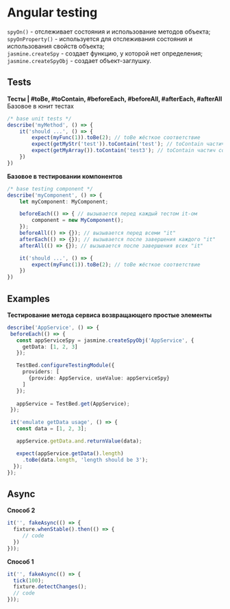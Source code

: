 # Angular testing

`spyOn()` - отслеживает состояния и использование методов объекта;  
`spyOnProperty()` - используется для отслеживания состояния и использования свойств объекта;  
`jasmine.createSpy` - создает функцию, у которой нет определения;  
`jasmine.createSpyObj` - создает объект-заглушку.  

## Tests  

**Тесты | #toBe, #toContain, #beforeEach, #beforeAll, #afterEach, #afterAll**
Базовое в юнит тестах
```ts
/* base unit tests */
describe('myMethod', () => {
	it('should ...', () => {
		expect(myFunc(1)).toBe(2); // toBe жёсткое соответствие
		expect(getMyStr('test')).toContain('test'); // toContain частич соответств, прим к строкам массивам
		expect(getMyArray()).toContain('test3'); // toContain частич соответств
	})
})
```
**Базовое в тестировании компонентов**
```ts
/* base testing component */
describe('myComponent', () => {
	let myComponent: MyComponent;

	beforeEach(() => { // вызывается перед каждый тестом it-ом
		component = new MyComponent();
	});
	beforeAll(() => {}); // вызывается перед всеми "it"
	afterEach(() => {}); // вызывается после завершения каждого "it"
	afterAll(() => {}); // вызывается после завершения всех "it"

	it('should ...', () => {
		expect(myFunc(1)).toBe(2); // toBe жёсткое соответствие
	})
})
```

## Examples

**Тестирование метода сервиса возвращающего простые элементы**   
```ts
describe('AppService', () => {
 beforeEach(() => {
   const appServiceSpy = jasmine.createSpyObj('AppService', {
     getData: [1, 2, 3]
   });

   TestBed.configureTestingModule({
     providers: [
       {provide: AppService, useValue: appServiceSpy}
     ]
   });
  
   appService = TestBed.get(AppService);
 });

 it('emulate getData usage', () => {
   const data = [1, 2, 3];

   appService.getData.and.returnValue(data);

   expect(appService.getData().length)
     .toBe(data.length, 'length should be 3');
  });
});
```

## Async  

**Способ 2**  
```ts
it('', fakeAsync(() => { 
  fixture.whenStable().then(() => {  
	 // code
  })  
}));
```

**Способ 1**  
```ts
it('', fakeAsync(() => { 
  tick(100);  
  fixture.detectChanges(); 
  // code
}));
```
<!--stackedit_data:
eyJoaXN0b3J5IjpbLTE3MTkxNTM1NTAsODEwNzgyMTQwLC01OT
I4NTQwNTksMTAyMjM2MzQ0OF19
-->